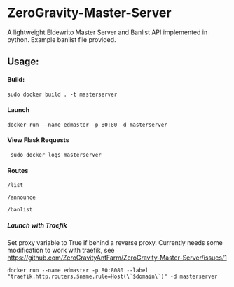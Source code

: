 # ZeroGravity-Master-Server
A lightweight Eldewrito Master Server and Banlist API implemented in python. Example banlist file provided.


## Usage:


#### Build:
```
sudo docker build . -t masterserver
```

#### Launch
```
docker run --name edmaster -p 80:80 -d masterserver
```

#### View Flask Requests
```
 sudo docker logs masterserver
 ```

#### Routes
```
/list
```
```
/announce
```
```
/banlist
```
##### Launch with Traefik
Set proxy variable to True if behind a reverse proxy. Currently needs some modification to work with traefik, see https://github.com/ZeroGravityAntFarm/ZeroGravity-Master-Server/issues/1
```
docker run --name edmaster -p 80:8080 --label "traefik.http.routers.$name.rule=Host(\`$domain\`)" -d masterserver
```
